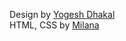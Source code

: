 Design by <a href="https://dribbble.com/yogeshdhakal">Yogesh Dhakal</a><br>
HTML, CSS by <a href="https://codepen.io/yansdany/">Milana</a>
